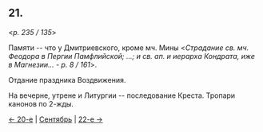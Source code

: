 
## 21.

<*p. 235 / 135*>

Памяти -- что у Дмитриевского, кроме мч. Мины 
<*Страдание св. мч. Феодора в Пергии Памфлийской; ...; и св. ап. и иерарха Кондрата, иже в Магнезии... - p. 8 / 161*>. 

Отдание праздника Воздвижения.

На вечерне, утрене и Литургии -- последование Креста. Тропари канонов по 2-жды.  

[← 20-е](09_20_GMT.ru.md) | [Сентябрь](README.md#21-й) | [22-е →](09_22_GMT.ru.md)
